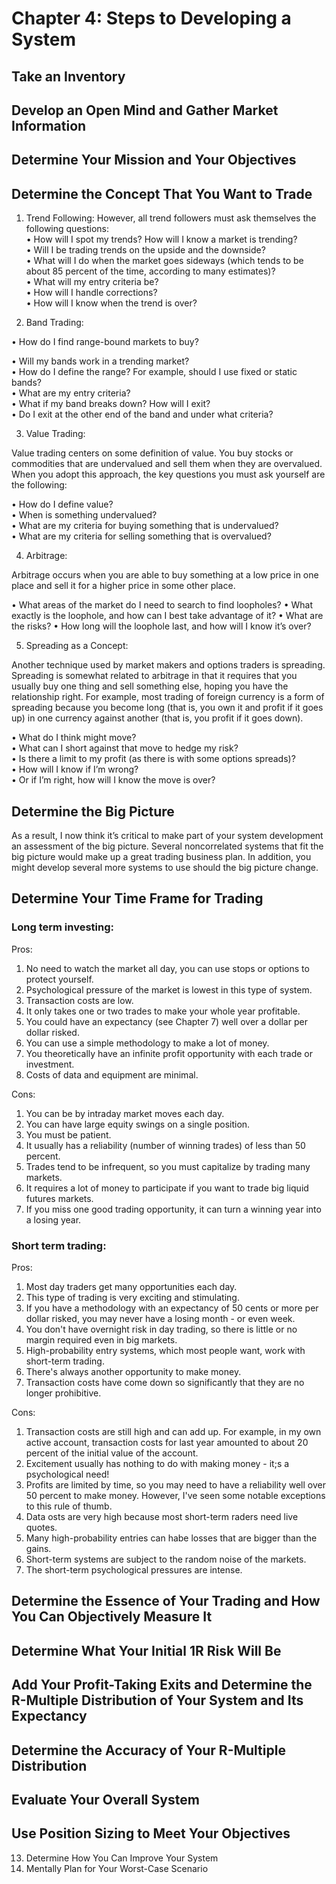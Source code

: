 # Chapter 4: Steps to Developing a System

## Take an Inventory    
## Develop an Open Mind and Gather Market Information    
## Determine Your Mission and Your Objectives    
## Determine the Concept That You Want to Trade 

1. Trend Following: 
However, all trend followers must ask themselves the following questions:   
• How will I spot my trends? How will I know a market is trending?   
• Will I be trading trends on the upside and the downside?   
• What will I do when the market goes sideways (which tends to be about 85 percent of the time, according to many estimates)?    
• What will my entry criteria be?   
• How will I handle corrections?   
• How will I know when the trend is over?   

2. Band Trading:   

• How do I find range-bound markets to buy?   
  
• Will my bands work in a trending market?   
• How do I define the range? For example, should I use fixed or static bands?    
• What are my entry criteria?   
• What if my band breaks down? How will I exit?   
• Do I exit at the other end of the band and under what criteria?   

3. Value Trading:  

Value trading centers on some definition of value. You buy stocks or commodities that are undervalued and sell them when they are overvalued. When you adopt this approach, the key questions you must ask yourself are the following:

• How do I define value?      
• When is something undervalued?      
• What are my criteria for buying something that is undervalued?     
• What are my criteria for selling something that is overvalued?    

4. Arbitrage:  

Arbitrage occurs when you are able to buy something at a low price in one place and sell it for a higher price in some other place.

• What areas of the market do I need to search to find loopholes?
• What exactly is the loophole, and how can I best take advantage of it? • What are the risks?
• How long will the loophole last, and how will I know it’s over?

5. Spreading as a Concept:   

Another technique used by market makers and options traders is spreading. Spreading is somewhat related to arbitrage in that it requires that you usually buy one thing and sell something else, hoping you have the relationship right. For example, most trading of foreign currency is a form of spreading because you become long (that is, you own it and profit if it goes up) in one currency against another (that is, you profit if it goes down).   

• What do I think might move?   
• What can I short against that move to hedge my risk?   
• Is there a limit to my profit (as there is with some options spreads)?   
• How will I know if I’m wrong?   
• Or if I’m right, how will I know the move is over?   



## Determine the Big Picture     
As a result, I now think it’s critical to make part of your system development an assessment of the big picture. Several noncorrelated systems that fit the big picture would make up a great trading business plan. In addition, you might develop several more systems to use should the big picture change. 

## Determine Your Time Frame for Trading   

### Long term investing:   

Pros: 
1. No need to watch the market all day, you can use stops or options to protect yourself.  
2. Psychological pressure of the market is lowest in this type of system.  
3. Transaction costs are low.  
4. It only takes one or two trades to make your whole year profitable.  
5. You could have an expectancy (see Chapter 7) well over a dollar per dollar risked.  
6. You can use a simple methodology to make a lot of money.  
7. You theoretically have an infinite profit opportunity with each trade or investment.  
8. Costs of data and equipment are minimal.  

Cons: 
1. You can be by intraday market moves each day.   
2. You can have large equity swings on a single position.  
3. You must be patient.  
4. It usually has a reliability (number of winning trades) of less than 50 percent.  
5. Trades tend to be infrequent, so you must capitalize by trading many markets.   
6. It requires a lot of money to participate if you want to trade big liquid futures markets.   
7. If you miss one good trading opportunity, it can turn a winning year into a losing year.  

### Short term trading: 

Pros:   
1. Most day traders get many opportunities each day.   
2. This type of trading is very exciting and stimulating.   
3. If you have a methodology with an expectancy of 50 cents or more per dollar risked, you may never have a losing month - or even week.   
4. You don't have overnight risk in day trading, so there is little or no margin required even in big markets.   
5. High-probability entry systems, which most people want, work with short-term trading.   
6. There's always another opportunity to make money.   
7. Transaction costs have come down so significantly that they are no longer prohibitive.   

Cons:   
1. Transaction costs are still high and can add up. For example, in my own active account, transaction costs for last year amounted to about 20 percent of the initial value of the account.   
2. Excitement usually has nothing to do with making money - it;s a psychological need!   
3. Profits are limited by time, so you may need to have a reliability well over 50 percent to make money. However, I've seen some notable exceptions to this rule of thumb.   
4. Data osts are very high because most short-term raders need live quotes.   
5. Many high-probability entries can habe losses that are bigger than the gains.   
6. Short-term systems are subject to the random noise of the markets.   
7. The short-term psychological pressures are intense.   

## Determine the Essence of Your Trading and How You Can Objectively Measure It   


## Determine What Your Initial 1R Risk Will Be   
## Add Your Profit-Taking Exits and Determine the R-Multiple Distribution of Your System and Its Expectancy   
## Determine the Accuracy of Your R-Multiple Distribution   
## Evaluate Your Overall System   
## Use Position Sizing to Meet Your Objectives   
13. Determine How You Can Improve Your System   
14. Mentally Plan for Your Worst-Case Scenario  

